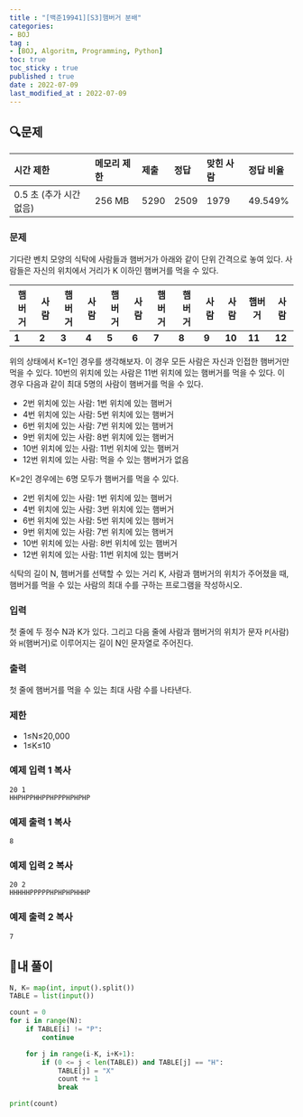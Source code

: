```yaml
---
title : "[백준19941][S3]햄버거 분배"
categories:
- BOJ
tag :
- [BOJ, Algoritm, Programming, Python]
toc: true
toc_sticky : true
published : true
date : 2022-07-09
last_modified_at : 2022-07-09
---
```


## 🔍문제

| 시간 제한               | 메모리 제한 | 제출 | 정답 | 맞힌 사람 | 정답 비율 |
| :---------------------- | :---------- | :--- | :--- | :-------- | :-------- |
| 0.5 초 (추가 시간 없음) | 256 MB      | 5290 | 2509 | 1979      | 49.549%   |

### 문제

기다란 벤치 모양의 식탁에 사람들과 햄버거가 아래와 같이 단위 간격으로 놓여 있다. 사람들은 자신의 위치에서 거리가 K 이하인 햄버거를 먹을 수 있다.

| 햄버거 | 사람  | 햄버거 | 사람  | 햄버거 | 사람  | 햄버거 | 햄버거 | 사람  | 사람   | 햄버거 | 사람   |
| ------ | ----- | ------ | ----- | ------ | ----- | ------ | ------ | ----- | ------ | ------ | ------ |
| **1**  | **2** | **3**  | **4** | **5**  | **6** | **7**  | **8**  | **9** | **10** | **11** | **12** |

위의 상태에서 K=1인 경우를 생각해보자. 이 경우 모든 사람은 자신과 인접한 햄버거만 먹을 수 있다. 10번의 위치에 있는 사람은 11번 위치에 있는 햄버거를 먹을 수 있다. 이 경우 다음과 같이 최대 5명의 사람이 햄버거를 먹을 수 있다.

- 2번 위치에 있는 사람: 1번 위치에 있는 햄버거
- 4번 위치에 있는 사람: 5번 위치에 있는 햄버거
- 6번 위치에 있는 사람: 7번 위치에 있는 햄버거
- 9번 위치에 있는 사람: 8번 위치에 있는 햄버거
- 10번 위치에 있는 사람: 11번 위치에 있는 햄버거
- 12번 위치에 있는 사람: 먹을 수 있는 햄버거가 없음

 K=2인 경우에는 6명 모두가 햄버거를 먹을 수 있다.

- 2번 위치에 있는 사람: 1번 위치에 있는 햄버거
- 4번 위치에 있는 사람: 3번 위치에 있는 햄버거
- 6번 위치에 있는 사람: 5번 위치에 있는 햄버거
- 9번 위치에 있는 사람: 7번 위치에 있는 햄버거
- 10번 위치에 있는 사람: 8번 위치에 있는 햄버거
- 12번 위치에 있는 사람: 11번 위치에 있는 햄버거

식탁의 길이 N, 햄버거를 선택할 수 있는 거리 K, 사람과 햄버거의 위치가 주어졌을 때, 햄버거를 먹을 수 있는 사람의 최대 수를 구하는 프로그램을 작성하시오.

### 입력

첫 줄에 두 정수 N과 K가 있다. 그리고 다음 줄에 사람과 햄버거의 위치가 문자 `P`(사람)와 `H`(햄버거)로 이루어지는 길이 N인 문자열로 주어진다.

### 출력

첫 줄에 햄버거를 먹을 수 있는 최대 사람 수를 나타낸다.

### 제한

-  1≤N≤20,000
-  1≤K≤10

### 예제 입력 1 복사

```
20 1
HHPHPPHHPPHPPPHPHPHP
```

### 예제 출력 1 복사

```
8
```

### 예제 입력 2 복사

```
20 2
HHHHHPPPPPHPHPHPHHHP
```

### 예제 출력 2 복사

```
7
```



## 📝내 풀이

```python
N, K= map(int, input().split())
TABLE = list(input())

count = 0
for i in range(N):
    if TABLE[i] != "P":
        continue

    for j in range(i-K, i+K+1):
        if (0 <= j < len(TABLE)) and TABLE[j] == "H":
            TABLE[j] = "X"
            count += 1
            break

print(count)
```
